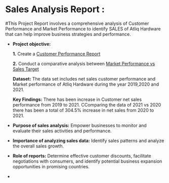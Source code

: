 
# Sales Analysis Report :

#This Project Report involves a comprehensive analysis of Customer Performance and Market Performance to identify SALES of Atliq Hardware that can help improve business strategies and performance.
  
- **Project objective:** 

    **1.** Create a [Customer Performance Report](https://github.com/AryanSurana27/SALES-ANALYSIS/blob/main/Customer%20Performance%20Report.pdf)

    **2.** Conduct a comparative analysis between [Market Performance vs  Sales Target](https://github.com/AryanSurana27/SALES-ANALYSIS/blob/main/Market%20Performance%20vs%20Target%20Report.pdf)

  **Dataset:**
   The data set includes net sales customer performance and Market performance  of Atliq Hardware during the year 2019,2020 and 2021.

  **Key Findings:**
    There has been increase in Customer net sales performance from 2019 to 2021. CComparing the data of 2021 vs 2020 there has been a total of 304.5% increase in net sales from 2020 to 2021.
    

- **Purpose of sales analysis:** Empower businesses to monitor and evaluate their sales activities and performance.

- **Importance of analyzing sales data:** Identify sales patterns and analyze the overall sales growth.

- **Role of reports:** Determine effective customer discounts, facilitate negotiations with consumers, and identify potential business expansion opportunities in promising countries.

- 

